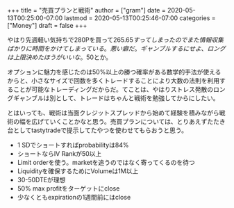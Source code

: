 +++
title = "売買プランと戦術"
author = ["gram"]
date = 2020-05-13T00:25:00-07:00
lastmod = 2020-05-13T00:25:46-07:00
categories = ["Money"]
draft = false
+++

やはり先週軽い気持ちで280Pを買って$265.65すってしまったのでまた情報収集ばかりに時間をかけてしまっている。悪い癖だ。ギャンブルするにせよ、ロングは上限決めたほうがいいな。$50とか。

オプションに魅力を感じたのは50%以上の勝つ確率がある数学的手法が使えるからと、小さなサイズで回数を多くトレードすることにより大数の法則を利用することが可能なトレーディングだからだ。てことは、やはりストレス発散のロングギャンブルは別として、トレードはちゃんと戦術を勉強してからにしたい。

とはいっても、戦術は当面クレジットスプレッドから始めて経験を積みながら戦術の幅を広げていくことかなと思う。売買プランについては、とりあえずたたき台としてtastytradeで提示してたやつを使わせてもらおうと思う。

-   1 SDでショートすればprobabilityは84%
-   ショートならIV Rankが50以上
-   Limit orderを使う。marketを追うのではなく寄ってくるのを待つ
-   Liquidityを確保するためにVolumeは1M以上
-   30-50DTEが理想
-   50% max profitをターゲットにclose
-   少なくともexpirationの1週間前にはclose
